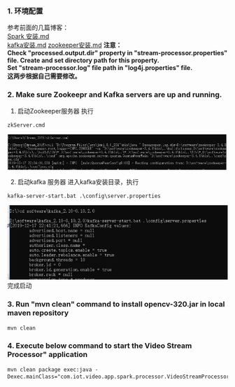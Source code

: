 ### 1. 环境配置
参考前面的几篇博客：  
[Spark 安装.md](https://github.com/shiqiaodeng/blog/blob/master/Spark/Spark%20%E5%AE%89%E8%A3%85.md)  
[kafka安装.md](https://github.com/shiqiaodeng/blog/blob/master/kafka/kafka%E5%AE%89%E8%A3%85.md)
[zookeeper安装.md](https://github.com/shiqiaodeng/blog/blob/master/zookeeper/zookeeper%E5%AE%89%E8%A3%85.md)
**注意：  
Check "processed.output.dir" property in "stream-processor.properties" file. Create and set directory path for this property.  
Set "stream-processor.log" file path in "log4j.properties" file.  
这两步根据自己需要修改。**
### 2. Make sure Zookeepr and Kafka servers are up and running.
1. 启动Zookeeper服务器
执行 
```
zkServer.cmd
```
![fig 1](https://github.com/shiqiaodeng/blog/blob/master/video-stream-classification/images/2-1.png?raw=true "figure 1")    

2. 启动kafka 服务器
进入kafka安装目录，执行
```
kafka-server-start.bat .\config\server.properties
```
![fig 2](https://github.com/shiqiaodeng/blog/blob/master/video-stream-classification/images/2-2.png?raw=true "figure 2")    
完成启动

### 3. Run "mvn clean" command to install opencv-320.jar in local maven repository
```
mvn clean 
```

### 4. Execute below command to start the Video Stream Processor" application
```
mvn clean package exec:java -Dexec.mainClass="com.iot.video.app.spark.processor.VideoStreamProcessor"
```

